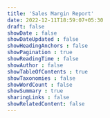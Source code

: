 ```yaml
---
title: 'Sales Margin Report'
date: 2022-12-11T18:59:07+05:30
draft: false
showDate : false
showDateUpdated : false
showHeadingAnchors : false
showPagination : true
showReadingTime : false
showAuthor : false
showTableOfContents : true
showTaxonomies : false 
showWordCount : false
showSummary : true
sharingLinks : false
showRelatedContent: false
---
```


